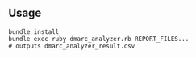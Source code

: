 ## Usage
```
bundle install
bundle exec ruby dmarc_analyzer.rb REPORT_FILES...
# outputs dmarc_analyzer_result.csv
```

